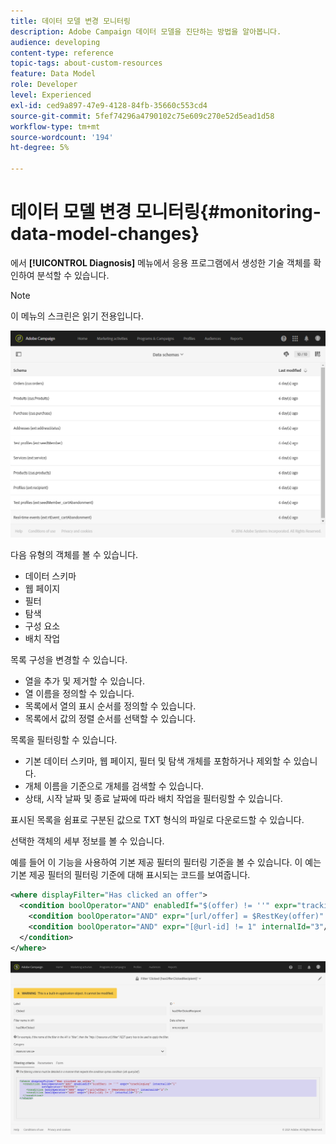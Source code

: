 ```yaml
---
title: 데이터 모델 변경 모니터링
description: Adobe Campaign 데이터 모델을 진단하는 방법을 알아봅니다.
audience: developing
content-type: reference
topic-tags: about-custom-resources
feature: Data Model
role: Developer
level: Experienced
exl-id: ced9a897-47e9-4128-84fb-35660c553cd4
source-git-commit: 5fef74296a4790102c75e609c270e52d5ead1d58
workflow-type: tm+mt
source-wordcount: '194'
ht-degree: 5%

---
```


# 데이터 모델 변경 모니터링{#monitoring-data-model-changes}

에서 **[!UICONTROL Diagnosis]** 메뉴에서 응용 프로그램에서 생성한 기술 객체를 확인하여 분석할 수 있습니다.

>[!NOTE]
>
>이 메뉴의 스크린은 읽기 전용입니다.

![](assets/diagnostic.png)

다음 유형의 객체를 볼 수 있습니다.

* 데이터 스키마
* 웹 페이지
* 필터
* 탐색
* 구성 요소
* 배치 작업

목록 구성을 변경할 수 있습니다.

* 열을 추가 및 제거할 수 있습니다.
* 열 이름을 정의할 수 있습니다.
* 목록에서 열의 표시 순서를 정의할 수 있습니다.
* 목록에서 값의 정렬 순서를 선택할 수 있습니다.

목록을 필터링할 수 있습니다.

* 기본 데이터 스키마, 웹 페이지, 필터 및 탐색 개체를 포함하거나 제외할 수 있습니다.
* 개체 이름을 기준으로 개체를 검색할 수 있습니다.
* 상태, 시작 날짜 및 종료 날짜에 따라 배치 작업을 필터링할 수 있습니다.

표시된 목록을 쉼표로 구분된 값으로 TXT 형식의 파일로 다운로드할 수 있습니다.

선택한 객체의 세부 정보를 볼 수 있습니다.

예를 들어 이 기능을 사용하여 기본 제공 필터의 필터링 기준을 볼 수 있습니다. 이 예는 기본 제공 필터의 필터링 기준에 대해 표시되는 코드를 보여줍니다.

```xml
<where displayFilter="Has clicked an offer">
  <condition boolOperator="AND" enabledIf="$(offer) != ''" expr="trackingLog" internalId="1" setOperator="EXISTS">
    <condition boolOperator="AND" expr="[url/offer] = $RestKey(offer)" internalId="2"/>
    <condition boolOperator="AND" expr="[@url-id] != 1" internalId="3"/>
  </condition>
</where>
```

![](assets/diagnosis_filter_criteria.png)